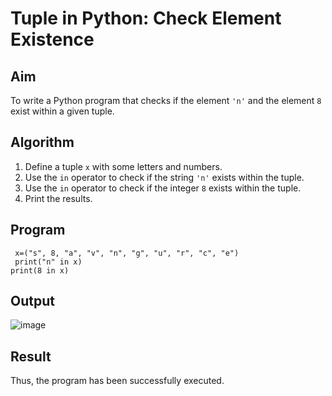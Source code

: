 # Tuple in Python: Check Element Existence

##  Aim
To write a Python program that checks if the element `'n'` and the element `8` exist within a given tuple.

##  Algorithm
1. Define a tuple `x` with some letters and numbers.
2. Use the `in` operator to check if the string `'n'` exists within the tuple.
3. Use the `in` operator to check if the integer `8` exists within the tuple.
4. Print the results.

##  Program
~~~
 x=("s", 8, "a", "v", "n", "g", "u", "r", "c", "e")
 print("n" in x) 
print(8 in x) 
~~~

## Output
![image](https://github.com/user-attachments/assets/e64f227f-440f-4291-938d-00983c5ed711)

## Result
Thus, the program has been successfully executed. 
